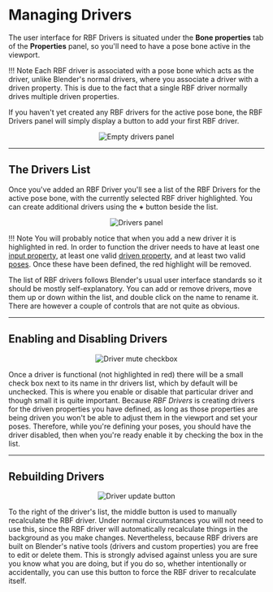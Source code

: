 # Managing Drivers

The user interface for RBF Drivers is situated under the **Bone properties** tab of the
**Properties** panel, so you'll need to have a pose bone active in the viewport.

!!! Note
    Each RBF driver is associated with a pose bone which acts as the driver, unlike Blender's
    normal drivers, where you associate a driver with a driven property. This is due to the
    fact that a single RBF driver normally drives multiple driven properties.

If you haven't yet created any RBF drivers for the active pose bone, the RBF Drivers panel
will simply display a button to add your first RBF driver.

<p style="text-align:center"><img src="img/drivers_panel_a.jpg" alt="Empty drivers panel"/></p>

___________________________________________________________________________________________________

## The Drivers List

Once you've added an RBF Driver you'll see a list of the RBF Drivers for the active pose bone,
with the currently selected RBF driver highlighted. You can create additional drivers using the
**+** button beside the list.

<p style="text-align:center"><img src="img/drivers_panel_b.jpg" alt="Drivers panel"/></p>

!!! Note
    You will probably notice that when you add a new driver it is highlighted in red. In order to
    function the driver needs to have at least one [input property](./user-guide/inputs), at least
    one valid [driven property](./user-guide/driven-properties), and at least two valid 
    [poses](./user-guide/poses). Once these have been defined, the red highlight will be removed.

The list of RBF drivers follows Blender's usual user interface standards so it should be mostly
self-explanatory. You can add or remove drivers, move them up or down within the list, and double
click on the name to rename it. There are however a couple of controls that are not quite as
obvious.

___________________________________________________________________________________________________

## Enabling and Disabling Drivers

<p style="text-align:center"><img src="img/drivers_panel_mutehlt.jpg" alt="Driver mute checkbox"/></p>

Once a driver is functional (not highlighted in red) there will be a small check box next to its
name in thr drivers list, which by default will be unchecked. This is where you enable or disable
that particular driver and though small it is quite important. Because *RBF Drivers* is creating
drivers for the driven properties you have defined, as long as those properties are being driven
you won't be able to adjust them in the viewport and set your poses. Therefore, while you're
defining your poses, you should have the driver disabled, then when you're ready enable it by
checking the box in the list.

___________________________________________________________________________________________________

## Rebuilding Drivers

<p style="text-align:center"><img src="img/drivers_panel_updatehlt.jpg" alt="Driver update button"/></p>

To the right of the driver's list, the middle button is used to manually recalculate the RBF
driver. Under normal circumstances you will not need to use this, since the RBF driver will
automatically recalculate things in the background as you make changes. Nevertheless, because
RBF drivers are built on Blender's native tools (drivers and custom properties) you are free
to edit or delete them. This is strongly advised against unless you are sure you know what you
are doing, but if you do so, whether intentionally or accidentally, you can use this button to
force the RBF driver to recalculate itself.
